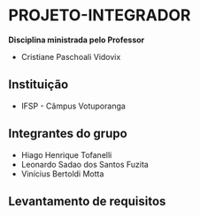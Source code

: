 # PROJETO-INTEGRADOR 
**Disciplina ministrada pelo Professor**
* Cristiane Paschoali Vidovix
## Instituição
* IFSP - Câmpus Votuporanga
## Integrantes do grupo
* Hiago Henrique Tofanelli
* Leonardo Sadao dos Santos Fuzita
* Vinícius Bertoldi Motta
## Levantamento de requisitos

